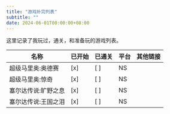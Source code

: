 ```yaml
---
title: "游戏补完列表"
subtitle: ""
date: 2024-06-01T00:00:00+08:00
---
```


这里记录了我玩过，通关，和准备玩的游戏列表。

 名称        | 已开始 | 已通关 | 平台 | 其他链接 
-----------|-----|-----|----|------
 超级马里奥:奥德赛 | [x] | [ ] | NS |
 超级马里奥:惊奇 | [x] | [ ] | NS |
 塞尔达传说:旷野之息 | [x] | [ ] | NS |
 塞尔达传说:王国之泪 | [x] | [ ] | NS |



